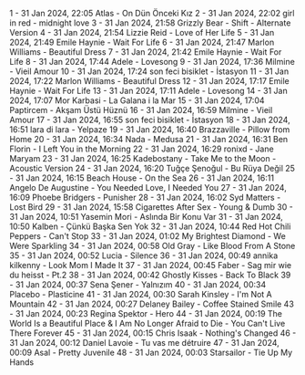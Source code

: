 1 - 31 Jan 2024, 22:05	Atlas - On Dün Önceki Kız
2 - 31 Jan 2024, 22:02	girl in red - midnight love
3 - 31 Jan 2024, 21:58	Grizzly Bear - Shift - Alternate Version
4 - 31 Jan 2024, 21:54	Lizzie Reid - Love of Her Life
5 - 31 Jan 2024, 21:49	Emile Haynie - Wait For Life
6 - 31 Jan 2024, 21:47	Marlon Williams - Beautiful Dress
7 - 31 Jan 2024, 21:42	Emile Haynie - Wait For Life
8 - 31 Jan 2024, 17:44	Adele - Lovesong
9 - 31 Jan 2024, 17:36	Milmine - Vieil Amour
10 - 31 Jan 2024, 17:24	son feci bisiklet - İstasyon
11 - 31 Jan 2024, 17:22	Marlon Williams - Beautiful Dress
12 - 31 Jan 2024, 17:17	Emile Haynie - Wait For Life
13 - 31 Jan 2024, 17:11	Adele - Lovesong
14 - 31 Jan 2024, 17:07	Mor Karbasi - La Galana i la Mar
15 - 31 Jan 2024, 17:04	Paptircem - Akşam Üstü Hüznü
16 - 31 Jan 2024, 16:59	Milmine - Vieil Amour
17 - 31 Jan 2024, 16:55	son feci bisiklet - İstasyon
18 - 31 Jan 2024, 16:51	lara di lara - Yelpaze
19 - 31 Jan 2024, 16:40	Brazzaville - Pillow from Home
20 - 31 Jan 2024, 16:34	Nada - Medusa
21 - 31 Jan 2024, 16:31	Ben Florin - I Left You in the Morning
22 - 31 Jan 2024, 16:29	ronixd - Jane Maryam
23 - 31 Jan 2024, 16:25	Kadebostany - Take Me to the Moon - Acoustic Version
24 - 31 Jan 2024, 16:20	Tuğçe Şenoğul - Bu Rüya Değil
25 - 31 Jan 2024, 16:15	Beach House - On the Sea
26 - 31 Jan 2024, 16:11	Angelo De Augustine - You Needed Love, I Needed You
27 - 31 Jan 2024, 16:09	Phoebe Bridgers - Punisher
28 - 31 Jan 2024, 16:02	Syd Matters - Lost Bird
29 - 31 Jan 2024, 15:58	Cigarettes After Sex - Young & Dumb
30 - 31 Jan 2024, 10:51	Yasemin Mori - Aslında Bir Konu Var
31 - 31 Jan 2024, 10:50	Kalben - Çünkü Başka Sen Yok
32 - 31 Jan 2024, 10:44	Red Hot Chili Peppers - Can't Stop
33 - 31 Jan 2024, 01:02	My Brightest Diamond - We Were Sparkling
34 - 31 Jan 2024, 00:58	Old Gray - Like Blood From A Stone
35 - 31 Jan 2024, 00:52	Lucia - Silence
36 - 31 Jan 2024, 00:49	annika kilkenny - Look Mom I Made It
37 - 31 Jan 2024, 00:45	Faber - Sag mir wie du heisst - Pt.2
38 - 31 Jan 2024, 00:42	Ghostly Kisses - Back To Black
39 - 31 Jan 2024, 00:37	Sena Şener - Yalnızım
40 - 31 Jan 2024, 00:34	Placebo - Plasticine
41 - 31 Jan 2024, 00:30	Sarah Kinsley - I'm Not A Mountain
42 - 31 Jan 2024, 00:27	Delaney Bailey - Coffee Stained Smile
43 - 31 Jan 2024, 00:23	Regina Spektor - Hero
44 - 31 Jan 2024, 00:19	The World Is a Beautiful Place & I Am No Longer Afraid to Die - You Can't Live There Forever
45 - 31 Jan 2024, 00:15	Chris Isaak - Nothing's Changed
46 - 31 Jan 2024, 00:12	Daniel Lavoie - Tu vas me détruire
47 - 31 Jan 2024, 00:09	Asal - Pretty Juvenile
48 - 31 Jan 2024, 00:03	Starsailor - Tie Up My Hands
